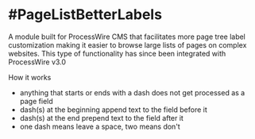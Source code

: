 #PageListBetterLabels
====================

A module built for ProcessWire CMS that facilitates more page tree label customization making it easier to browse large lists of pages on complex websites. This type of functionality has since been integrated with ProcessWire v3.0

How it works
- anything that starts or ends with a dash does not get processed as a page field
- dash(s) at the beginning append text to the field before it
- dash(s) at the end prepend text to the field after it
- one dash means leave a space, two means don't
